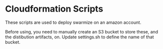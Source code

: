 # Cloudformation Scripts

These scripts are used to deploy swarmize on an amazon account.

Before using, you need to manually create an S3 bucket to store these, and the distibution artifacts, on. 
Update settings.sh to define the name of that bucket.



